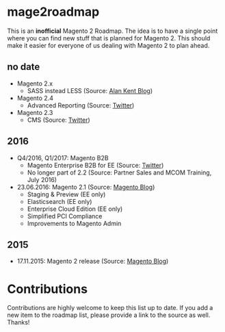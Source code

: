 # mage2roadmap
This is an **inofficial** Magento 2 Roadmap.
The idea is to have a single point where you can find new stuff that is planned for Magento 2. This should make it easier for everyone of us dealing with Magento 2 to plan ahead.

## no date
* Magento 2.x
  * SASS instead LESS (Source: [Alan Kent Blog](https://alankent.me/2016/05/21/magento-2-community-project-moving-from-less-to-sass/))
* Magento 2.4
  * Advanced Reporting (Source: [Twitter](https://twitter.com/drlrdsen/status/720934709820334081))
* Magento 2.3
  * CMS (Source: [Twitter](https://twitter.com/drlrdsen/status/720934709820334081))

## 2016
* Q4/2016, Q1/2017: Magento B2B
  * Magento Enterprise B2B for EE (Source: [Twitter](https://twitter.com/sherrierohde/status/720301116911525888))
  * No longer part of 2.2 (Source: Partner Sales and MCOM Training, July 2016)
* 23.06.2016: Magento 2.1 (Source: [Magento Blog](https://magento.com/blog/magento-news/magento-enterprise-edition-21-unleashes-power-marketers-and-merchandisers))
  * Staging & Preview (EE only)
  * Elasticsearch (EE only)
  * Enterprise Cloud Edition (EE only)
  * Simplified PCI Compliance
  * Improvements to Magento Admin

## 2015
* 17.11.2015: Magento 2 release (Source: [Magento Blog](https://magento.com/blog/magento-news/new-era-commerce-innovation))

# Contributions
Contributions are highly welcome to keep this list up to date.
If you add a new item to the roadmap list, please provide a link to the source as well. Thanks!
